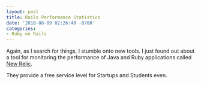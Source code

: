 ```yaml
---
layout: post
title: Rails Performance Statistics
date: '2010-08-09 02:26:40 -0700'
categories:
- Ruby on Rails
---
```


Again, as I search for things, I stumble onto new tools. I just found out
about a tool for monitoring the performance of Java and Ruby applications
called [New Relic].

They provide a free service level for Startups and Students even.

[New Relic]: http://www.newrelic.com/
